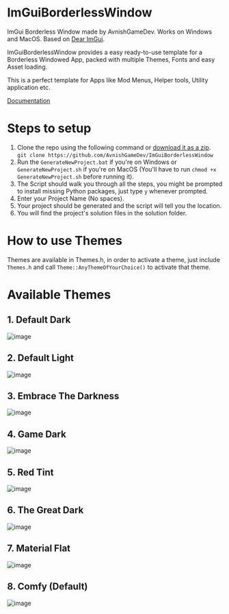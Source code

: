 # ImGuiBorderlessWindow
ImGui Borderless Window made by AvnishGameDev. Works on Windows and MacOS.
Based on [Dear ImGui](https://github.com/ocornut/imgui).

ImGuiBorderlessWindow provides a easy ready-to-use template for a Borderless Windowed App, packed with multiple Themes, Fonts and easy Asset loading.

This is a perfect template for Apps like Mod Menus, Helper tools, Utility application etc.

[Documentation](https://docs.avnishgamedev.com/documentation/imguiborderlesswindow/)
 
# Steps to setup
1. Clone the repo using the following command or [download it as a zip](https://github.com/AvnishGameDev/ImGuiBorderlessWindow/archive/refs/heads/main.zip).\
```git clone https://github.com/AvnishGameDev/ImGuiBorderlessWindow```
2. Run the `GenerateNewProject.bat` if you're on Windows or `GenerateNewProject.sh`  if you're on MacOS (You'll have to run ```chmod +x GenerateNewProject.sh``` before running it).
3. The Script should walk you through all the steps, you might be prompted to install missing Python packages, just type `y` whenever prompted.
4. Enter your Project Name (No spaces).
5. Your project should be generated and the script will tell you the location.
6. You will find the project's solution files in the solution folder.

# How to use Themes
Themes are available in Themes.h, in order to activate a theme, just include ```Themes.h``` and call ```Theme::AnyThemeOfYourChoice()``` to activate that theme.

# Available Themes
## 1. Default Dark
![image](https://user-images.githubusercontent.com/64523755/221153006-6c23f76f-3a4e-4df6-a091-2571da27e092.png)

## 2. Default Light
![image](https://user-images.githubusercontent.com/64523755/221153099-372f5f72-32a3-4a6c-b039-aef94f0d840d.png)

## 3. Embrace The Darkness
![image](https://user-images.githubusercontent.com/64523755/221153253-66d72b88-8c0e-4d1b-b535-ba5b52559186.png)

## 4. Game Dark
![image](https://user-images.githubusercontent.com/64523755/221153389-35e8e203-e41c-44e6-ae15-9b90eff38761.png)

## 5. Red Tint
![image](https://user-images.githubusercontent.com/64523755/221153503-9fcf2073-9ef8-4a1f-97a9-ea4d432a3b32.png)

## 6. The Great Dark
![image](https://user-images.githubusercontent.com/64523755/221153635-5dda5612-582e-4ad4-bc2b-134899aa36cb.png)

## 7. Material Flat
![image](https://user-images.githubusercontent.com/64523755/221153739-540cf5b5-afb4-4fc5-9543-58960541bf65.png)

## 8. Comfy (Default)
![image](https://user-images.githubusercontent.com/64523755/221153867-0232b47a-d7ad-4b27-9077-cdbff83e5d4a.png)
